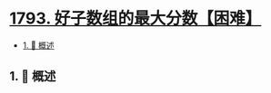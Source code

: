 # [1793. 好子数组的最大分数【困难】](https://github.com/tnotesjs/TNotes.leetcode/tree/main/notes/1793.%20%E5%A5%BD%E5%AD%90%E6%95%B0%E7%BB%84%E7%9A%84%E6%9C%80%E5%A4%A7%E5%88%86%E6%95%B0%E3%80%90%E5%9B%B0%E9%9A%BE%E3%80%91)

<!-- region:toc -->

- [1. 📝 概述](#1--概述)

<!-- endregion:toc -->

## 1. 📝 概述
